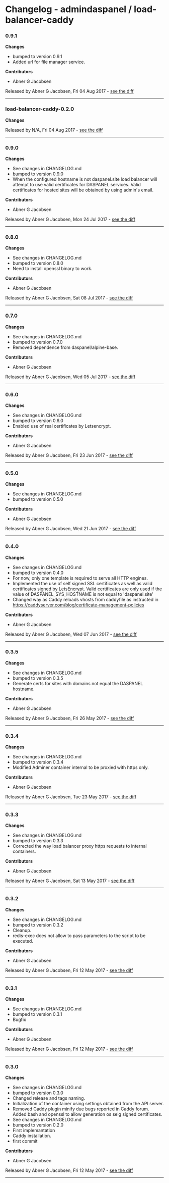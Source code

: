 # Changelog - admindaspanel / load-balancer-caddy

### 0.9.1
__Changes__

- bumped to version 0.9.1
- Added url for file manager service.

__Contributors__

- Abner G Jacobsen

Released by Abner G Jacobsen, Fri 04 Aug 2017 -
[see the diff](https://github.com/admindaspanel/load-balancer-caddy/compare/0.9.0...0.9.1#diff)
______________

### load-balancer-caddy-0.2.0
__Changes__


Released by N/A, Fri 04 Aug 2017 -
[see the diff](https://github.com/admindaspanel/load-balancer-caddy/compare/...#diff)
______________

### 0.9.0
__Changes__

- See changes in CHANGELOG.md
- bumped to version 0.9.0
- When the configured hostname is not daspanel.site load balancer will attempt to use valid certificates for DASPANEL services. Valid certificates for hosted sites will be obtained by using admin's email.

__Contributors__

- Abner G Jacobsen

Released by Abner G Jacobsen, Mon 24 Jul 2017 -
[see the diff](https://github.com/admindaspanel/load-balancer-caddy/compare/0.8.0...0.9.0#diff)
______________

### 0.8.0
__Changes__

- See changes in CHANGELOG.md
- bumped to version 0.8.0
- Need to install openssl binary to work.

__Contributors__

- Abner G Jacobsen

Released by Abner G Jacobsen, Sat 08 Jul 2017 -
[see the diff](https://github.com/admindaspanel/load-balancer-caddy/compare/0.7.0...0.8.0#diff)
______________

### 0.7.0
__Changes__

- See changes in CHANGELOG.md
- bumped to version 0.7.0
- Removed dependence from daspanel/alpine-base.

__Contributors__

- Abner G Jacobsen

Released by Abner G Jacobsen, Wed 05 Jul 2017 -
[see the diff](https://github.com/admindaspanel/load-balancer-caddy/compare/0.6.0...0.7.0#diff)
______________

### 0.6.0
__Changes__

- See changes in CHANGELOG.md
- bumped to version 0.6.0
- Enabled use of real certificates by Letsencrypt.

__Contributors__

- Abner G Jacobsen

Released by Abner G Jacobsen, Fri 23 Jun 2017 -
[see the diff](https://github.com/admindaspanel/load-balancer-caddy/compare/0.5.0...0.6.0#diff)
______________

### 0.5.0
__Changes__

- See changes in CHANGELOG.md
- bumped to version 0.5.0

__Contributors__

- Abner G Jacobsen

Released by Abner G Jacobsen, Wed 21 Jun 2017 -
[see the diff](https://github.com/admindaspanel/load-balancer-caddy/compare/0.4.0...0.5.0#diff)
______________

### 0.4.0
__Changes__

- See changes in CHANGELOG.md
- bumped to version 0.4.0
- For now, only one template is required to serve all HTTP engines.
- Implemented the use of self signed SSL certificates as well as valid certificates signed by LetsEncrypt. Valid certificates are only used if the value of DASPANEL_SYS_HOSTNAME is not equal to 'daspanel.site'
- Changed way as Caddy reloads vhosts from caddyfile as instructed in https://caddyserver.com/blog/certificate-management-policies

__Contributors__

- Abner G Jacobsen

Released by Abner G Jacobsen, Wed 07 Jun 2017 -
[see the diff](https://github.com/admindaspanel/load-balancer-caddy/compare/0.3.5...0.4.0#diff)
______________

### 0.3.5
__Changes__

- See changes in CHANGELOG.md
- bumped to version 0.3.5
- Generate certs for sites with domains not equal the DASPANEL hostname.

__Contributors__

- Abner G Jacobsen

Released by Abner G Jacobsen, Fri 26 May 2017 -
[see the diff](https://github.com/admindaspanel/load-balancer-caddy/compare/0.3.4...0.3.5#diff)
______________

### 0.3.4
__Changes__

- See changes in CHANGELOG.md
- bumped to version 0.3.4
- Modified Adminer container internal to be proxied with https only.

__Contributors__

- Abner G Jacobsen

Released by Abner G Jacobsen, Tue 23 May 2017 -
[see the diff](https://github.com/admindaspanel/load-balancer-caddy/compare/0.3.3...0.3.4#diff)
______________

### 0.3.3
__Changes__

- See changes in CHANGELOG.md
- bumped to version 0.3.3
- Corrected the way load balancer proxy https requests to internal containers.

__Contributors__

- Abner G Jacobsen

Released by Abner G Jacobsen, Sat 13 May 2017 -
[see the diff](https://github.com/admindaspanel/load-balancer-caddy/compare/0.3.2...0.3.3#diff)
______________

### 0.3.2
__Changes__

- See changes in CHANGELOG.md
- bumped to version 0.3.2
- Cleanup.
- redis-exec does not allow to pass parameters to the script to be executed.

__Contributors__

- Abner G Jacobsen

Released by Abner G Jacobsen, Fri 12 May 2017 -
[see the diff](https://github.com/admindaspanel/load-balancer-caddy/compare/0.3.1...0.3.2#diff)
______________

### 0.3.1
__Changes__

- See changes in CHANGELOG.md
- bumped to version 0.3.1
- Bugfix

__Contributors__

- Abner G Jacobsen

Released by Abner G Jacobsen, Fri 12 May 2017 -
[see the diff](https://github.com/admindaspanel/load-balancer-caddy/compare/0.3.0...0.3.1#diff)
______________

### 0.3.0
__Changes__

- See changes in CHANGELOG.md
- bumped to version 0.3.0
- Changed release and tags naming.
- Initialization of the container using settings obtained from the API server.
- Removed Caddy plugin minify due bugs reported in Caddy forum. Added bash and openssl to allow generation os selg signed certificates.
- See changes in CHANGELOG.md
- bumped to version 0.2.0
- First implemantation
- Caddy installation.
- first commit

__Contributors__

- Abner G Jacobsen

Released by Abner G Jacobsen, Fri 12 May 2017 -
[see the diff](https://github.com/admindaspanel/load-balancer-caddy/compare/2ef03242c92bf3b3d43e2388304650ed938977d3...0.3.0#diff)
______________


